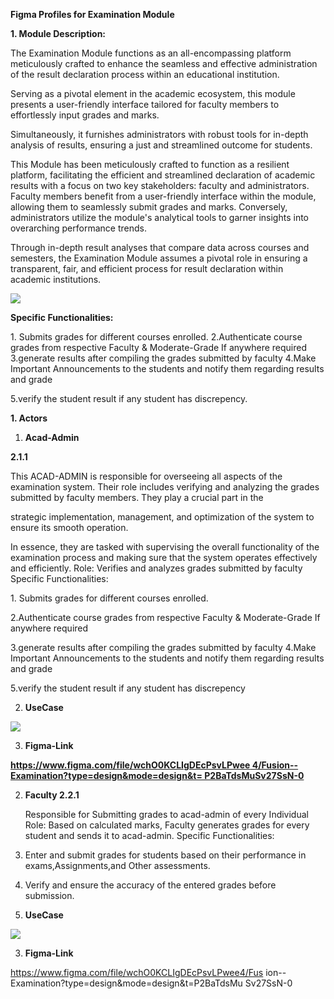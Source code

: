﻿**Figma Profiles for Examination Module**

**1. Module Description:**

The Examination Module functions as an all-encompassing platform meticulously crafted to enhance the seamless and effective administration of the result declaration process within an educational institution.

Serving as a pivotal element in the academic ecosystem, this module presents a user-friendly interface tailored for faculty members to effortlessly input grades and marks.

Simultaneously, it furnishes administrators with robust tools for in-depth analysis of results, ensuring a just and streamlined outcome for students.

This Module has been meticulously crafted to function as a resilient platform, facilitating the efficient and streamlined declaration of academic results with a focus on two key stakeholders: faculty and administrators. Faculty members benefit from a user-friendly interface within the module, allowing them to seamlessly submit grades and marks. Conversely, administrators utilize the module's analytical tools to garner insights into overarching performance trends.

Through in-depth result analyses that compare data across courses and semesters, the Examination Module assumes a pivotal role in ensuring a transparent, fair, and efficient process for result declaration within academic institutions.

![](Aspose.Words.18ee7202-1b16-4854-8001-d6918aa38c5c.001.jpeg)

**Specific Functionalities:**

1\. Submits grades for different courses enrolled. 2.Authenticate course grades from respective Faculty & Moderate-Grade If anywhere required 3.generate results after compiling the grades submitted by faculty 4.Make Important Announcements to the students and notify them regarding results and grade

5\.verify the student result if any student has discrepency.

**1. Actors**

1. **Acad-Admin**

**2.1.1**

This ACAD-ADMIN is responsible for overseeing all aspects of the examination system. Their role includes verifying and analyzing the grades submitted by faculty members. They play a crucial part in the

strategic implementation, management, and optimization of the system to ensure its smooth operation.

In essence, they are tasked with supervising the overall functionality of the examination process and making sure that the system operates effectively and efficiently. Role: Verifies and analyzes grades submitted by faculty Specific Functionalities:

1\. Submits grades for different courses enrolled.

2\.Authenticate course grades from respective Faculty & Moderate-Grade If anywhere required

3\.generate results after compiling the grades submitted by faculty 4.Make Important Announcements to the students and notify them regarding results and grade

5\.verify the student result if any student has discrepency

2. **UseCase**

![](Aspose.Words.18ee7202-1b16-4854-8001-d6918aa38c5c.002.jpeg)

3. **Figma-Link**

[**https://www.figma.com/file/wchO0KCLIgDEcPsvLPwee 4/Fusion--Examination?type=design&mode=design&t= P2BaTdsMuSv27SsN-0**](https://www.figma.com/file/wchO0KCLIgDEcPsvLPwee4/Fusion--Examination?type=design&mode=design&t=P2BaTdsMuSv27SsN-0)

2. **Faculty 2.2.1**

   Responsible for Submitting grades to acad-admin of every Individual Role: Based on calculated marks, Faculty generates grades for every student and sends it to acad-admin. Specific Functionalities:

1. Enter and submit grades for students based on their performance in exams,Assignments,and Other assessments.
1. Verify and ensure the accuracy of the entered grades before submission.
2. **UseCase**

![](Aspose.Words.18ee7202-1b16-4854-8001-d6918aa38c5c.003.jpeg)

3. **Figma-Link**

https://www.figma.com/file/wchO0KCLIgDEcPsvLPwee4/Fus ion--Examination?type=design&mode=design&t=P2BaTdsMu Sv27SsN-0
